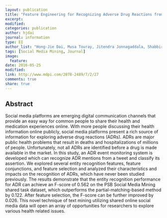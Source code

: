 ```yaml
---
layout: publication
title: "Feature Engineering for Recognizing Adverse Drug Reactions from Twitter Posts"
excerpt:
modified:
categories: publication
author: hjdai
journal: information
type: EI
author_list: "Hong-Jie Dai, Musa Touray, Jitendra Jonnagaddala, Shabbir Syed-Abdul"
tags: [Social Media Mining, Journal]
image:
  feature:
date: 2016-05-25
modified: 
link: http://www.mdpi.com/2078-2489/7/2/27
comments: true
share: true
---
```


## Abstract

Social media platforms are emerging digital communication channels that provide an easy way for common people to share their health and medication experiences online. With more people discussing their health information online publicly, social media platforms present a rich source of information for exploring adverse drug reactions (ADRs). ADRs are major public health problems that result in deaths and hospitalizations of millions of people. Unfortunately, not all ADRs are identified before a drug is made available in the market. In this study, an ADR event monitoring system is developed which can recognize ADR mentions from a tweet and classify its assertion. We explored several entity recognition features, feature conjunctions, and feature selection and analyzed their characteristics and impacts on the recognition of ADRs, which have never been studied previously. The results demonstrate that the entity recognition performance for ADR can achieve an F-score of 0.562 on the PSB Social Media Mining shared task dataset, which outperforms the partial-matching-based method by 0.122. After feature selection, the F-score can be further improved by 0.026. This novel technique of text mining utilizing shared online social media data will open an array of opportunities for researchers to explore various health related issues.

